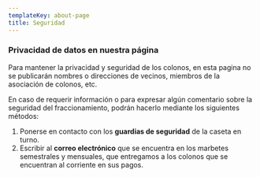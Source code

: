 ```yaml
---
templateKey: about-page
title: Seguridad
---
```

### Privacidad de datos en nuestra página

Para mantener la privacidad y seguridad de los colonos, en esta pagina no se publicarán nombres o direcciones de vecinos, miembros de la asociación de colonos, etc.

En caso de requerir información o para expresar algún comentario sobre la seguridad del fraccionamiento, podrán hacerlo mediante los siguientes métodos: 

1. Ponerse en contacto con los **guardias de seguridad** de la caseta en turno.
2. Escribir al **correo electrónico** que se encuentra en los marbetes semestrales y mensuales, que entregamos a los colonos que se encuentran al corriente en sus pagos.
